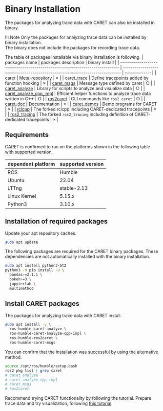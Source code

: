 # Binary Installation

The packages for analyzing trace data with CARET can also be installed in binary.

<prettier-ignore-start>
!!! Note
    Only the packages for analyzing trace data can be installed by binary installation.<br>
    The binary does not include the packages for recording trace data.
<prettier-ignore-end>

The table of packages installable via binary installation is following.
| packages name | packages description | binary install |
| ----------------------------------------------------------------------------- | ----------------------------------------------------------------------------- | :------------: |
| [caret](https://github.com/tier4/caret) | Meta-repository | × |
| [caret_trace](https://github.com/tier4/caret_trace/tree/main/CARET_trace) | Define tracepoints added by function hooking | × |
| [caret_msgs](https://github.com/tier4/caret_trace/tree/main/caret_msgs) | Message type defined by caret | ○ |
| [caret_analyze](https://github.com/tier4/caret_analyze) | Library for scripts to analyze and visualize data | ○ |
| [caret_analyze_cpp_impl](https://github.com/tier4/caret_analyze_cpp_impl.git) | Efficient helper functions to analyze trace data written in C++ | ○ |
| [ros2caret](https://github.com/tier4/ros2caret.git) | CLI commands like `ros2 caret` | ○ |
| [caret_doc](https://github.com/tier4/caret_doc) | Documentation | × |
| [caret_demos](https://github.com/tier4/caret_demos) | Demo programs for CARET | × |
| [rclcpp](https://github.com/tier4/rclcpp/tree/v0.3.0) | The forked rclcpp including CARET-dedicated tracepoints | × |
| [ros2_tracing](https://github.com/tier4/ros2_tracing/tree/v0.3.0) | The forked `ros2_tracing` including definition of CARET-dedicated tracepoints | × |

## Requirements

CARET is confirmed to run on the platforms shown in the following table with supported version.

| dependent platform | supported version |
| ------------------ | ----------------- |
| ROS                | Humble            |
| Ubuntu             | 22.04             |
| LTTng              | stable-2.13       |
| Linux Kernel       | 5.15.x            |
| Python3            | 3.10.x            |

## Installation of required packages

Update your apt repository caches.

```bash
sudo apt update
```

The following packages are required for the CARET binary packages. These dependencies are not automatically installed with the binary installation.

```bash
sudo apt install python3-bt2
python3 -m pip install -U \
  pandas>=2.1.1 \
  bokeh>=3 \
  jupyterlab \
  multimethod
```

## Install CARET packages

The packages for analyzing trace data with CARET install.

```bash
sudo apt install -y \
  ros-humble-caret-analyze \
  ros-humble-caret-analyze-cpp-impl \
  ros-humble-ros2caret \
  ros-humble-caret-msgs
```

You can confirm that the installation was successful by using the alternative method.

```bash
source /opt/ros/humble/setup.bash
ros2 pkg list | grep caret
# caret_analyze
# caret_analyze_cpp_impl
# caret_msgs
# ros2caret
```

Recommend trying CARET functionality by following the tutorial.
Prepare trace data and try visualization, following [this tutorial](https://tier4.github.io/caret_doc/main/tutorials/visualization/).
